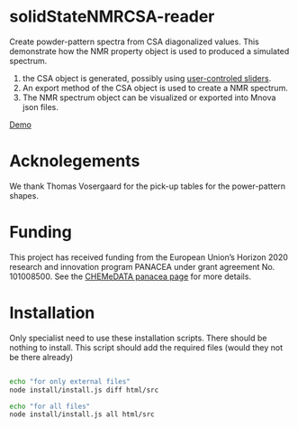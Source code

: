 # solidStateNMRCSA-reader

Create powder-pattern spectra from CSA diagonalized values.
This demonstrate how the NMR property object is used to produced a simulated spectrum.

1) the CSA object is generated, possibly using [user-controled sliders](html/demoSimSSnmr.html).
2) An export method of the CSA object is used to create a NMR spectrum.
3) The NMR spectrum object can be visualized or exported into Mnova json files.

[Demo](html/basicDemo.html)

# Acknolegements

We thank Thomas Vosergaard for the pick-up tables for the power-pattern shapes.

# Funding

This project has received funding from the European Union’s Horizon 2020 research and innovation program PANACEA under grant agreement No. 101008500. See the [CHEMeDATA panacea page](https://chemedata.github.io/panacea/) for more details.

# Installation 

Only specialist need to use these installation scripts.
There should be nothing to install.
This script should add the required files (would they not be there already)

```zsh

echo "for only external files"
node install/install.js diff html/src

echo "for all files"
node install/install.js all html/src

```
